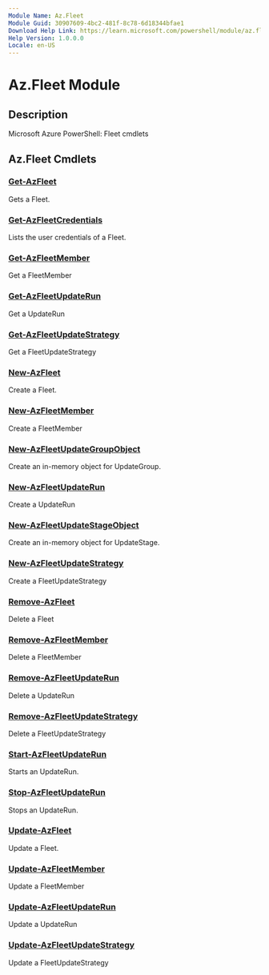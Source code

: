 ```yaml
---
Module Name: Az.Fleet
Module Guid: 30907609-4bc2-481f-8c78-6d18344bfae1
Download Help Link: https://learn.microsoft.com/powershell/module/az.fleet
Help Version: 1.0.0.0
Locale: en-US
---
```


# Az.Fleet Module
## Description
Microsoft Azure PowerShell: Fleet cmdlets

## Az.Fleet Cmdlets
### [Get-AzFleet](Get-AzFleet.md)
Gets a Fleet.

### [Get-AzFleetCredentials](Get-AzFleetCredentials.md)
Lists the user credentials of a Fleet.

### [Get-AzFleetMember](Get-AzFleetMember.md)
Get a FleetMember

### [Get-AzFleetUpdateRun](Get-AzFleetUpdateRun.md)
Get a UpdateRun

### [Get-AzFleetUpdateStrategy](Get-AzFleetUpdateStrategy.md)
Get a FleetUpdateStrategy

### [New-AzFleet](New-AzFleet.md)
Create a Fleet.

### [New-AzFleetMember](New-AzFleetMember.md)
Create a FleetMember

### [New-AzFleetUpdateGroupObject](New-AzFleetUpdateGroupObject.md)
Create an in-memory object for UpdateGroup.

### [New-AzFleetUpdateRun](New-AzFleetUpdateRun.md)
Create a UpdateRun

### [New-AzFleetUpdateStageObject](New-AzFleetUpdateStageObject.md)
Create an in-memory object for UpdateStage.

### [New-AzFleetUpdateStrategy](New-AzFleetUpdateStrategy.md)
Create a FleetUpdateStrategy

### [Remove-AzFleet](Remove-AzFleet.md)
Delete a Fleet

### [Remove-AzFleetMember](Remove-AzFleetMember.md)
Delete a FleetMember

### [Remove-AzFleetUpdateRun](Remove-AzFleetUpdateRun.md)
Delete a UpdateRun

### [Remove-AzFleetUpdateStrategy](Remove-AzFleetUpdateStrategy.md)
Delete a FleetUpdateStrategy

### [Start-AzFleetUpdateRun](Start-AzFleetUpdateRun.md)
Starts an UpdateRun.

### [Stop-AzFleetUpdateRun](Stop-AzFleetUpdateRun.md)
Stops an UpdateRun.

### [Update-AzFleet](Update-AzFleet.md)
Update a Fleet.

### [Update-AzFleetMember](Update-AzFleetMember.md)
Update a FleetMember

### [Update-AzFleetUpdateRun](Update-AzFleetUpdateRun.md)
Update a UpdateRun

### [Update-AzFleetUpdateStrategy](Update-AzFleetUpdateStrategy.md)
Update a FleetUpdateStrategy

